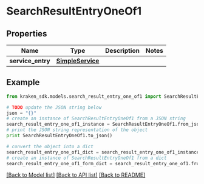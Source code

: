 # SearchResultEntryOneOf1


## Properties
Name | Type | Description | Notes
------------ | ------------- | ------------- | -------------
**service_entry** | [**SimpleService**](SimpleService.md) |  | 

## Example

```python
from kraken_sdk.models.search_result_entry_one_of1 import SearchResultEntryOneOf1

# TODO update the JSON string below
json = "{}"
# create an instance of SearchResultEntryOneOf1 from a JSON string
search_result_entry_one_of1_instance = SearchResultEntryOneOf1.from_json(json)
# print the JSON string representation of the object
print SearchResultEntryOneOf1.to_json()

# convert the object into a dict
search_result_entry_one_of1_dict = search_result_entry_one_of1_instance.to_dict()
# create an instance of SearchResultEntryOneOf1 from a dict
search_result_entry_one_of1_form_dict = search_result_entry_one_of1.from_dict(search_result_entry_one_of1_dict)
```
[[Back to Model list]](../README.md#documentation-for-models) [[Back to API list]](../README.md#documentation-for-api-endpoints) [[Back to README]](../README.md)


